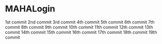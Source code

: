 # MAHALogin
1st commit
2nd commit
3rd commit
4th commit
5th commit
6th commit
7th commit
8th commit
9th commit
10th commit
11th commit
12th commit
13th commit
14th commit
15th commit
16th commit
17th commit
18th commit
19th commit



